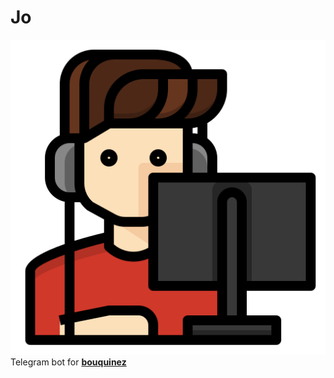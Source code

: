 # Jo
<img src="https://github.com/shadowcompiler/Jo/blob/master/jo.png">
Telegram bot for <a href="bouquinez.com"><strong>bouquinez</strong></a>
